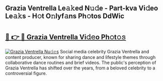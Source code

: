 ## Grazia Ventrella Le𝚊𝚔ed N𝚞𝚍e - Part-kva Vi𝚍eo Le𝚊𝚔s - H𝚘t O𝚗lyf𝚊ns Ph𝚘tos DdWic

# <h2><a href="http://hf7kvo.feru.top/?c=Grazia+Ventrella">🔗 👉 🔴 Grazia Ventrella Vi𝚍𝚎o Ph𝚘t𝚘𝚜</a></h2>

[![Grazia Ventrella Nu𝚍𝚎s](https://i.imgur.com/0TWrTi3.gif)](http://hf7kvo.feru.top/?c=Grazia+Ventrella)
Social media celebrity Grazia Ventrella and content producer, known for sharing dance and lifestyle themes through collaborative dance routines and brief videos. The public's perception of Grazia Ventrella has shifted over the years, from a beloved celebrity to a controversial figure. 
